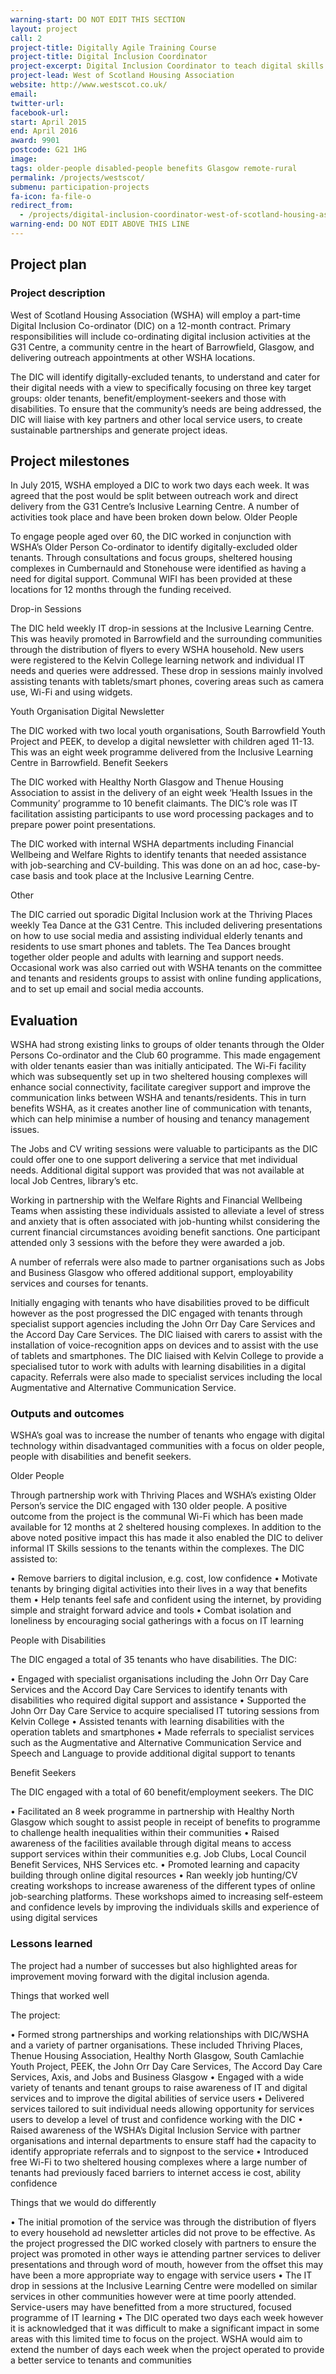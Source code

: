 ```yaml
---
warning-start: DO NOT EDIT THIS SECTION
layout: project
call: 2
project-title: Digitally Agile Training Course
project-title: Digital Inclusion Coordinator
project-excerpt: Digital Inclusion Coordinator to teach digital skills
project-lead: West of Scotland Housing Association
website: http://www.westscot.co.uk/
email:
twitter-url:
facebook-url:
start: April 2015
end: April 2016
award: 9901
postcode: G21 1HG
image:
tags: older-people disabled-people benefits Glasgow remote-rural
permalink: /projects/westscot/
submenu: participation-projects
fa-icon: fa-file-o
redirect_from:
  - /projects/digital-inclusion-coordinator-west-of-scotland-housing-association-ltd
warning-end: DO NOT EDIT ABOVE THIS LINE
---
```


## Project plan

### Project description

West of Scotland Housing Association (WSHA) will employ a part-time Digital Inclusion Co-ordinator (DIC) on a 12-month contract. Primary responsibilities will include co-ordinating digital inclusion activities at the G31 Centre, a community centre in the heart of Barrowfield, Glasgow, and delivering outreach appointments at other WSHA locations.

The DIC will identify digitally-excluded tenants, to understand and cater for their digital needs with a view to specifically focusing on three key target groups: older tenants, benefit/employment-seekers and those with disabilities.  To ensure that the community’s needs are being addressed, the DIC will liaise with key partners and other local service users, to create sustainable partnerships and generate project ideas.



## Project milestones

In July 2015, WSHA employed a DIC to work two days each week.  It was agreed that the post would be split between outreach work and direct delivery from the G31 Centre’s Inclusive Learning Centre.  A number of activities took place and have been broken down below.
Older People

To engage people aged over 60, the DIC worked in conjunction with WSHA’s Older Person Co-ordinator to identify digitally-excluded older tenants.  Through consultations and focus groups, sheltered housing complexes in Cumbernauld and Stonehouse were identified as having a need for digital support.  Communal WIFI has been provided at these locations for 12 months through the funding received.

Drop-in Sessions

The DIC held weekly IT drop-in sessions at the Inclusive Learning Centre.  This was heavily promoted in Barrowfield and the surrounding communities through the distribution of flyers to every WSHA household.  New users were registered to the Kelvin College learning network and individual IT needs and queries were addressed. These drop in sessions mainly involved assisting tenants with tablets/smart phones, covering areas such as camera use, Wi-Fi and using widgets.

Youth Organisation Digital Newsletter

The DIC worked with two local youth organisations, South Barrowfield Youth Project and PEEK, to develop a digital newsletter with children aged 11-13. This was an eight week programme delivered from the Inclusive Learning Centre in Barrowfield.
Benefit Seekers

The DIC worked with Healthy North Glasgow and Thenue Housing Association to assist in the delivery of an eight week ‘Health Issues in the Community’ programme to 10 benefit claimants. The DIC’s role was IT facilitation assisting participants to use word processing packages and to prepare power point presentations.

The DIC worked with internal WSHA departments including Financial Wellbeing and Welfare Rights to identify tenants that needed assistance with job-searching and CV-building. This was done on an ad hoc, case-by-case basis and took place at the Inclusive Learning Centre.

Other

The DIC carried out sporadic Digital Inclusion work at the Thriving Places weekly Tea Dance at the G31 Centre. This included delivering presentations on how to use social media and assisting individual elderly tenants and residents to use smart phones and tablets. The Tea Dances brought together older people and adults with learning and support needs.
Occasional work was also carried out with WSHA tenants on the committee and tenants and residents groups to assist with online funding applications, and to set up email and social media accounts.



## Evaluation

WSHA had strong existing links to groups of older tenants through the Older Persons Co-ordinator and the Club 60 programme. This made engagement with older tenants easier than was initially anticipated. The Wi-Fi facility which was subsequently set up in two sheltered housing complexes will enhance social connectivity, facilitate caregiver support and improve the communication links between WSHA and tenants/residents. This in turn benefits WSHA, as it creates another line of communication with tenants, which can help minimise a number of housing and tenancy management issues.

The Jobs and CV writing sessions were valuable to participants as the DIC could offer one to one support delivering a service that met individual needs.  Additional digital support was provided that was not available at local Job Centres, library’s etc.

Working in partnership with the Welfare Rights and Financial Wellbeing Teams when assisting these individuals assisted to alleviate a level of stress and anxiety that is often associated with job-hunting whilst considering the current financial circumstances avoiding benefit sanctions.  One participant attended only 3 sessions with the before they were awarded a job.

A number of referrals were also made to partner organisations such as Jobs and Business Glasgow who offered additional support, employability services and courses for tenants.

Initially engaging with tenants who have disabilities proved to be difficult however as the post progressed the DIC engaged with tenants through specialist support agencies including the John Orr Day Care Services and the Accord Day Care Services. The DIC liaised with carers to assist with the installation of voice-recognition apps on devices and to assist with the use of tablets and smartphones.  The DIC liaised with Kelvin College to provide a specialised tutor to work with adults with learning disabilities in a digital capacity.  Referrals were also made to specialist services including the local Augmentative and Alternative Communication Service.


### Outputs and outcomes

WSHA’s goal was to increase the number of tenants who engage with digital technology within disadvantaged communities with a focus on older people, people with disabilities and benefit seekers.

Older People

Through partnership work with Thriving Places and WSHA’s existing Older Person’s service the DIC engaged with 130 older people. A positive outcome from the project is the communal Wi-Fi which has been made available for 12 months at 2 sheltered housing complexes. In addition to the above noted positive impact this has made it also enabled the DIC to deliver informal IT Skills sessions to the tenants within the complexes.  The DIC assisted to:

•	Remove barriers to digital inclusion, e.g. cost, low confidence
•	Motivate tenants by bringing digital activities into their lives in a way that benefits them
•	Help tenants feel safe and confident using the internet, by providing simple and straight forward advice and tools
•	Combat isolation and loneliness by encouraging social gatherings with a focus on IT learning

People with Disabilities

The DIC engaged a total of 35 tenants who have disabilities.  The DIC:

•	Engaged with specialist organisations including the John Orr Day Care Services and the Accord Day Care Services to identify tenants with disabilities who required digital support and assistance
•	Supported the John Orr Day Care Service to acquire specialised IT tutoring sessions from Kelvin College
•	Assisted tenants with learning disabilities with the operation tablets and smartphones
•	Made referrals to specialist services such as the Augmentative and Alternative Communication Service and Speech and Language to provide additional digital support to tenants

Benefit Seekers

The DIC engaged with a total of 60 benefit/employment seekers.  The DIC

•	Facilitated an 8 week programme in partnership with Healthy North Glasgow which sought to assist people in receipt of benefits to programme to challenge health inequalities within their communities
•	Raised awareness of the facilities available through digital means to access support services within their communities e.g. Job Clubs, Local Council Benefit Services, NHS Services etc.
•	Promoted learning and capacity building through online digital resources
•	Ran weekly job hunting/CV creating workshops to increase awareness of the different types of online job-searching platforms.  These workshops aimed to increasing self-esteem and confidence levels by improving the individuals skills and experience of using digital services


### Lessons learned

The project had a number of successes but also highlighted areas for improvement moving forward with the digital inclusion agenda.

Things that worked well

The project:

•	Formed strong partnerships and working relationships with DIC/WSHA and a variety of partner organisations.  These included Thriving Places, Thenue Housing Association, Healthy North Glasgow, South Camlachie Youth Project, PEEK, the John Orr Day Care Services, The Accord Day Care Services, Axis, and Jobs and Business Glasgow
•	Engaged with a wide variety of tenants and tenant groups to raise awareness of IT and digital services and to improve the digital abilities of service users
•	Delivered services tailored to suit individual needs allowing opportunity for services users to develop a level of trust and confidence working with the DIC
•	Raised awareness of the WSHA’s Digital Inclusion Service with partner organisations and internal departments to ensure staff had the capacity to identify appropriate referrals and to signpost to the service
•	Introduced free Wi-Fi to two sheltered housing complexes where a large number of tenants had previously faced barriers to internet access ie cost, ability confidence

Things that we would do differently

•	The initial promotion of the service was through the distribution of flyers to every household ad newsletter articles did not prove to be effective.  As the project progressed the DIC worked closely with partners to ensure the project was promoted in other ways ie attending partner services to deliver presentations and through word of mouth, however from the offset this may have been a more appropriate way to engage with service users
•	The IT drop in sessions at the Inclusive Learning Centre were modelled on similar services in other communities however were at time poorly attended.  Service-users may have benefitted from a more structured, focused programme of IT learning
•	The DIC operated two days each week however it is acknowledged that it was difficult to make a significant impact in some areas with this limited time to focus on the project.  WSHA would aim to extend the number of days each week when the project operated to provide a better service to tenants and communities
